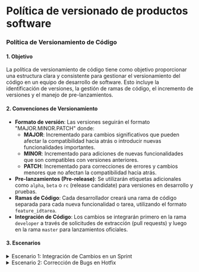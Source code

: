 # Política de versionado de productos software

### Política de Versionamiento de Código

#### 1. Objetivo

La política de versionamiento de código tiene como objetivo proporcionar una estructura clara y consistente para gestionar el versionamiento del código en un equipo de desarrollo de software. Esto incluye la identificación de versiones, la gestión de ramas de código, el incremento de versiones y el manejo de pre-lanzamientos.

#### 2. Convenciones de Versionamiento
- **Formato de versión**: Las versiones seguirán el formato "MAJOR.MINOR.PATCH" donde:
  - **MAJOR**: Incrementado para cambios significativos que pueden afectar la compatibilidad hacia atrás o introducir nuevas funcionalidades importantes.
  - **MINOR**: Incrementado para adiciones de nuevas funcionalidades que son compatibles con versiones anteriores.
  - **PATCH**: Incrementado para correcciones de errores y cambios menores que no afectan la compatibilidad hacia atrás.
- **Pre-lanzamientos (Pre-release)**: Se utilizarán etiquetas adicionales como `alpha`, `beta` o `rc` (release candidate) para versiones en desarrollo y pruebas.
- **Ramas de Código**: Cada desarrollador creará una rama de código separada para cada nueva funcionalidad o tarea, utilizando el formato `feature_idtarea`.
- **Integración de Código**: Los cambios se integrarán primero en la rama `developer` a través de solicitudes de extracción (pull requests) y luego en la rama `master` para lanzamientos oficiales.

#### 3. Escenarios

<details>
<summary>Escenario 1: Integración de Cambios en un Sprint</summary>

<br>

1. **Desarrollo en Ramas de Funcionalidad**: Cada desarrollador crea una rama de funcionalidad (`feature_idtarea`) a partir de developer para trabajar en sus tareas asignadas.
2. **Pull Requests a Developer**: Después de completar una tarea, cada desarrollador crea un pull request para fusionar su rama de funcionalidad con la rama `developer`.
3. **Revisión y Pruebas**: El equipo revisa y prueba los cambios en la rama `developer` durante el sprint.
4. **Lanzamiento de Versión**: Al finalizar el sprint, se incrementa la versión del software en el componente correspondiente (major, minor o patch) y se crea un tag de versión en la rama `master`.
5. **Integración en Master**: Los cambios de la rama `developer` se integran en la rama `master` mediante un pull request y se realiza el despliegue del nuevo lanzamiento.
    <details>
    <summary>Ejemplo:</summary>
    <br>
    Supongamos que el equipo está trabajando en una nueva funcionalidad de autenticación de usuarios. Cada desarrollador crea una rama de funcionalidad (`feature_idtarea`) para implementar esta funcionalidad.
    
    Al finalizar el sprint, se realizan las siguientes acciones:
    - Se fusionan las ramas de funcionalidad en la rama `developer`.
    - Se incrementa la versión del software de 2.1.0 (minor) a 2.2.0 debido a la introducción de una nueva funcionalidad importante. Sin embargo, es importante tener en cuenta que en ciertos casos, si los cambios son significativos, puede ser necesario incrementar la versión en el (major), por ejemplo, pasando de 2.1.0 a 3.0.0..  
    - Se crea un tag de versión (este número de versión debe concordar con la versión especificada en el código fuente) en la rama `master` para el lanzamiento oficial.
      
    
    </details>
</details>


<details>
<summary>Escenario 2: Corrección de Bugs en Hotfix</summary>
  
<br>


1. **Detección del Bug**: Se detecta un bug crítico en producción que requiere una corrección inmediata.
2. **Creación de Rama Hotfix**: Se crea una rama `hotfix` desde la rama `master` para abordar el bug.
3. **Resolución del Bug**: Se corrige el bug en la rama `hotfix` y se prueba localmente.
4. **Pull Request a Master**: Después de confirmar que el bug ha sido corregido, se crea un pull request para fusionar la rama `hotfix` con la rama `master`.
5. **Lanzamiento de Versión**: Se incrementa el número de versión en la rama `master` (major, minor o patch) y se crea un tag de versión para el lanzamiento de la corrección de bug.
      <details>
      <summary>Ejemplo:</summary>
      <br>
      
      Supongamos que se descubre un bug crítico en la función de pago del sistema durante un despliegue en producción. Se sigue el siguiente proceso:
      
      - Se crea una rama `hotfix` desde la rama `master` para abordar el bug.
      - Se corrige el bug y se fusiona la rama `hotfix` con la rama `master`.
      - Se incrementa la versión del software a 1.0.1 (patch) para reflejar la corrección del bug y se crea un tag de versión para el lanzamiento de la corrección.
      
      Espero que este ejemplo detallado te dé una idea clara de cómo se puede implementar una política de versionamiento de código en un equipo de desarrollo que utiliza Scrum y múltiples ramas de código para gestionar el desarrollo de software.
      
      </details>


</details>

<br>
</details>









